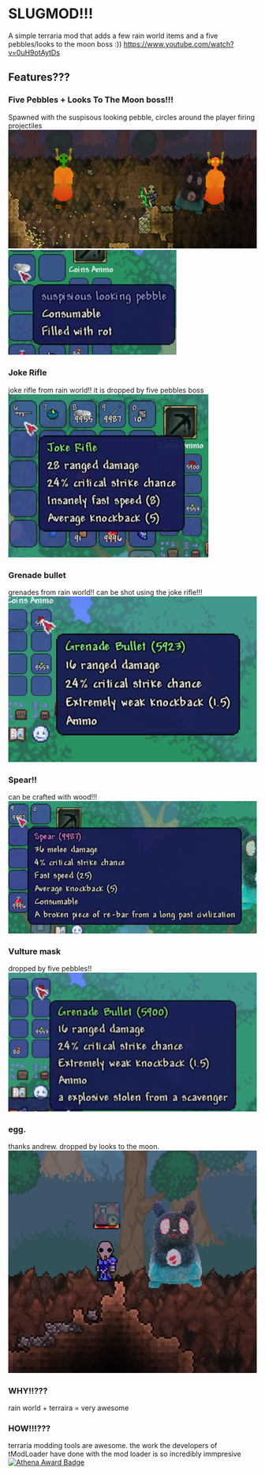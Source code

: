 # SLUGMOD!!!
A simple terraria mod that adds a few rain world items and a five pebbles/looks to the moon boss :))
https://www.youtube.com/watch?v=0uH9otAytDs

## Features???
### Five Pebbles + Looks To The Moon boss!!!
Spawned with the suspisous looking pebble, circles around the player firing projectiles\
![pebbles](https://github.com/vivithequeen/SlugMod/blob/main/screenshots/Screenshot%20from%202025-07-22%2022-24-43.png)
![pebbles](https://github.com/vivithequeen/SlugMod/blob/main/screenshots/Screenshot%20from%202025-07-23%2012-45-26.png)
### Joke Rifle
joke rifle from rain world!! it is dropped by five pebbles boss\
![pebbles](https://github.com/vivithequeen/SlugMod/blob/main/screenshots/Screenshot%20from%202025-07-23%2012-49-16.png)
### Grenade bullet
grenades from rain world!! can be shot using the joke rifle!!!\
![bullet](https://github.com/vivithequeen/SlugMod/blob/main/screenshots/Screenshot%20from%202025-07-23%2012-31-03.png)
### Spear!!
can be crafted with wood!!!\
![bullet](https://github.com/vivithequeen/SlugMod/blob/main/screenshots/Screenshot%20from%202025-07-23%2012-47-55.png)
### Vulture mask
dropped by five pebbles!!\
![mask](https://github.com/vivithequeen/SlugMod/blob/main/screenshots/Screenshot%20from%202025-07-23%2012-45-12.png)
### egg.
thanks andrew. dropped by looks to the moon.\
![inv](https://github.com/vivithequeen/SlugMod/blob/main/screenshots/Screenshot%20from%202025-07-22%2022-24-01.png)



### WHY!!???
rain world + terraira = very awesome
### HOW!!!???
terraria modding tools are awesome. the work the developers of tModLoader have done with the mod loader is so incredibly immpresive
[![Athena Award Badge](https://img.shields.io/endpoint?url=https%3A%2F%2Faward.athena.hackclub.com%2Fapi%2Fbadge)](https://award.athena.hackclub.com?utm_source=readme)
